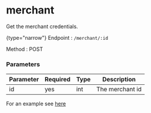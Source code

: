# merchant

<include from="Snippets-AuthAPI.md" element-id="snippet-header" />

Get the merchant credentials.

<include from="Snippets-Misc.md" element-id="endpoint-not-implemented" />

{type="narrow"}
Endpoint
: ```/merchant/:id```

Method
: POST

### Parameters

| Parameter | Required | Type | Description     |
|-----------|----------|------|-----------------|
| id        | yes      | int  | The merchant id |

For an example see [here](Auth-Example-merchant.md)

